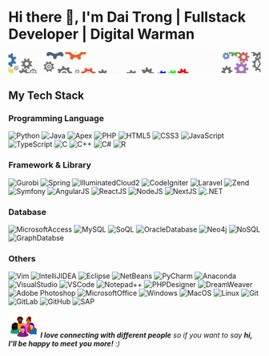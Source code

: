 # Hi there 👋, I'm Dai Trong | Fullstack Developer | Digital Warman
![Header](img/header.gif "Header")

<!--
## A little more about me...
```javascript
const trong = {
  pronouns: "he" | "him",
  skills: ["Web & App development", "Mathematical Programming"],
  tools: {
    Python: ["Django", "Flask"],
    Java: ["Spring MVC", "Hibernate"],
    Apex: ["Illuminated Cloud II"],
    PHP: ["CodeIgniter", "Laravel", "Zend", "Symfony"]
  },
  architecture: ["microservices", "design system pattern"]
}
```
-->

## My Tech Stack
### Programming Language
![Python](https://img.shields.io/badge/Python-14354C?style=flat&logo=python&logoColor=white)
![Java](https://img.shields.io/badge/Java-ED8B00?style=flat&logo=java&logoColor=black)
![Apex](https://img.shields.io/badge/Apex-blue?style=flat&logo=Apex&logoColor=white)
![PHP](https://img.shields.io/badge/PHP-777BB4?style=flat&logo=php&logoColor=white)
![HTML5](https://img.shields.io/badge/HTML5-E34F26?style=flat&logo=html5&logoColor=white)
![CSS3](https://img.shields.io/badge/CSS3-1572B6?style=flat&logo=css3&logoColor=white)
![JavaScript](https://img.shields.io/badge/JavaScript-F7DF1E?style=flat&logo=javascript&logoColor=black)
![TypeScript](https://img.shields.io/badge/typescript-%23007ACC.svg?style=flat&logo=typescript&logoColor=white)
![C](https://img.shields.io/badge/C-00599C?style=flat&logo=c&logoColor=white)
![C++](https://img.shields.io/badge/C%2B%2B-00599C?style=flat&logo=c%2B%2B&logoColor=white)
![C#](https://img.shields.io/badge/C%23-239120?style=flat&logo=c-sharp&logoColor=white)
![R](https://img.shields.io/badge/R-blue?style=flat&logo=r&logoColor=white)

### Framework & Library
![Gurobi](https://img.shields.io/static/v1?style=flat&message=Gurobi&color=EE3524&logo=Gurobi&logoColor=FFFFFF&label=)
![Spring](http://img.shields.io/badge/-Spring-6DB33F?style=flat&logo=spring&logoColor=white)
![IlluminatedCloud2](https://img.shields.io/badge/IlluminatedCloudII-9cf?style=flat&logo=illuminated%cloud&logoColor=white)
![CodeIgniter](https://img.shields.io/badge/Codeigniter-orange?style=flat&logo=codeigniter&logoColor=white)
![Laravel](https://img.shields.io/static/v1?style=flat&message=Laravel&color=FF2D20&logo=Laravel&logoColor=FFFFFF&label=)
![Zend](https://img.shields.io/static/v1?style=flat&message=Zend&color=0679EA&logo=Zend&logoColor=FFFFFF&label=)
![Symfony](https://img.shields.io/badge/symfony-%23000000.svg?style=flat&logo=symfony&logoColor=white)
![AngularJS](https://img.shields.io/badge/AngularJS-E23237?style=flat&logo=angularjs&logoColor=white)
![ReactJS](https://img.shields.io/badge/-ReactJs-61DAFB?style=flat&logo=react&logoColor=white)
![NodeJS](https://img.shields.io/badge/node.js-6DA55F?style=flat&logo=node.js&logoColor=white)
![NextJS](https://img.shields.io/badge/nextjs-%23000000.svg?style=flat&logo=next.js&logoColor=white)
![.NET](https://img.shields.io/badge/.NET-5C2D91?style=flat&logo=.net&logoColor=white)

### Database
![MicrosoftAccess](https://img.shields.io/badge/Microsoft_Access-A4373A?style=flat&logo=microsoft-access&logoColor=white)
![MySQL](https://img.shields.io/badge/mysql-%2300f.svg?style=flat&logo=mysql&logoColor=white)
![SoQL](https://img.shields.io/badge/SoQL-success?style=flat&logo=soql&logoColor=white)
![OracleDatabase](http://img.shields.io/badge/-Oracle-DD0031?style=flat&logo=oracle)
![Neo4j](https://img.shields.io/badge/Neo4j-brightgreen?style=flat&logo=neo4j&logoColor=white)
![NoSQL](https://img.shields.io/badge/NoSQL-inactive?style=flat&logo=nosql&logoColor=white)
![GraphDatabse](https://img.shields.io/badge/GraphDatabse-ff69b4?style=flat&logo=graphdatabase&logoColor=white)

### Others
![Vim](https://img.shields.io/badge/--019733?logo=vim)
![IntelliJIDEA](http://img.shields.io/badge/-IntelliJ%20IDEA-000000?style=flat&logo=intellij-idea&logoColor=ffffff)
![Eclipse](https://img.shields.io/badge/Eclipse-2C2255?style=flat&logo=eclipse&logoColor=white)
![NetBeans](https://img.shields.io/badge/Netbeans-9cf?style=flat&logo=netbeans&logoColor=white)
![PyCharm](https://img.shields.io/badge/PyCharm-000000.svg?style=flat&logo=PyCharm&logoColor=white)
![Anaconda](https://img.shields.io/badge/Anaconda-success?style=flat&logo=anaconda&logoColor=white)
![VisualStudio](https://img.shields.io/badge/VisualStudio-blueviolet?style=flat&logo=visualstudio&logoColor=white)
![VSCode](http://img.shields.io/badge/-VS%20Code-007ACC?style=flat&logo=visual-studio-code&logoColor=ffffff)
![Notepad++](https://img.shields.io/badge/Notepad++-90E59A.svg?style=flat&logo=notepad%2B%2B&logoColor=black)
![PHPDesigner](https://img.shields.io/badge/PHPDesigner-informational?style=flat&logo=phpdesigner&logoColor=white)
![DreamWeaver](https://img.shields.io/badge/Adobe%20Dreamweaver-072401?style=flat&logo=Adobe%20Dreamweaver&logoColor=34F400)
![Adobe Photoshop](http://img.shields.io/badge/-Abode%20Photoshop-26C9FF?style=flat&logo=adobe-photoshop&logoColor=ffffff)
![MicrosoftOffice](https://img.shields.io/badge/Microsoft_Office-D83B01?style=flat&logo=microsoft-office&logoColor=white)
![Windows](https://img.shields.io/badge/Windows-0078D6?style=flat&logo=windows&logoColor=white)
![MacOS](https://img.shields.io/badge/mac%20os-000000?style=flat&logo=apple&logoColor=white)
![Linux](https://img.shields.io/badge/Linux-FCC624?style=flat&logo=linux&logoColor=black)
![Git](https://img.shields.io/badge/-Git-%23F05032?style=flat&logo=git&logoColor=%23ffffff)
![GitLab](https://img.shields.io/badge/-GitLab-FCA121?style=flat&logo=gitlab)
![GitHub](https://img.shields.io/badge/-GitHub-181717?style=flat&logo=github)
![SAP](https://img.shields.io/badge/SAP-0FAAFF?style=flat&logo=sap&logoColor=white)

<img src="img/footer.gif" width="60"> <em><b>I love connecting with different people</b> so if you want to say <b>hi, I'll be happy to meet you more!</b> :)</em>

<!--
**daitrongquach/daitrongquach** is a ✨ _special_ ✨ repository because its `README.md` (this file) appears on your GitHub profile.

Here are some ideas to get you started:

- 🔭 I’m currently working on ...
- 🌱 I’m currently learning ...
- 👯 I’m looking to collaborate on ...
- 🤔 I’m looking for help with ...
- 💬 Ask me about ...
- 📫 How to reach me: ...
- 😄 Pronouns: ...
- ⚡ Fun fact: ...
-->
